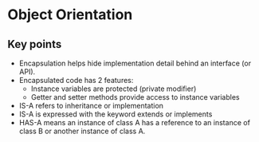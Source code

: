 # Object Orientation

## Key points

* Encapsulation helps hide implementation detail behind an interface (or API).
* Encapsulated code has 2 features:
    * Instance variables are protected (private modifier)
    * Getter and setter methods provide access to instance variables
* IS-A refers to inheritance or implementation
* IS-A is expressed with the keyword extends or implements
* HAS-A means an instance of class A has a reference to an instance of class B or another instance of class A.

 